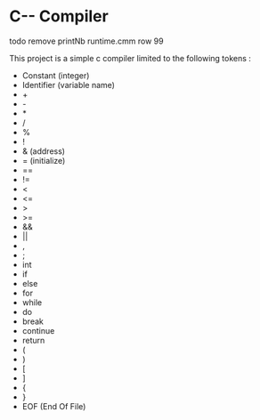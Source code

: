 # C-- Compiler

todo remove printNb runtime.cmm row 99

This project is a simple c compiler limited to the following tokens :
- Constant (integer)
- Identifier (variable name)
- \+
- \-
- \*
- /
- %
- !
- & (address)
- = (initialize)
- ==
- !=
- <
- <=
- \>
- \>=
- &&
- ||
- ,
- ;
- int
- if
- else
- for
- while
- do
- break
- continue
- return
- (
- )
- [
- ]
- {
- }
- EOF (End Of File)
